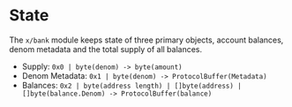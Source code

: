 <!--
order: 1
-->

# State

The `x/bank` module keeps state of three primary objects, account balances, denom metadata and the
total supply of all balances.

- Supply: `0x0 | byte(denom) -> byte(amount)`
- Denom Metadata: `0x1 | byte(denom) -> ProtocolBuffer(Metadata)`
- Balances: `0x2 | byte(address length) | []byte(address) | []byte(balance.Denom) -> ProtocolBuffer(balance)`
